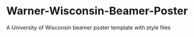 Warner-Wisconsin-Beamer-Poster
==============================

A University of Wisconsin beamer poster template with style files
